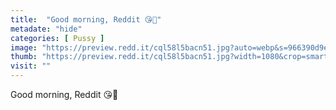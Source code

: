 ```yaml
---
title:  "Good morning, Reddit 😘🌸"
metadate: "hide"
categories: [ Pussy ]
image: "https://preview.redd.it/cql58l5bacn51.jpg?auto=webp&s=966390d9eb0f1586d043dd10944b365c3e871f99"
thumb: "https://preview.redd.it/cql58l5bacn51.jpg?width=1080&crop=smart&auto=webp&s=9f2e66a616290ec95a012859c7c41063e68ad71a"
visit: ""
---
```

Good morning, Reddit 😘🌸
